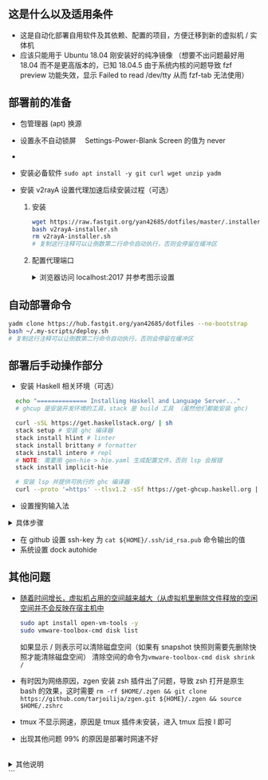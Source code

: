 ## 这是什么以及适用条件

- 这是自动化部署自用软件及其依赖、配置的项目，方便迁移到新的虚拟机 / 实体机
- 应该只能用于 Ubuntu 18.04 刚安装好的纯净镜像 （想要不出问题最好用 18.04 而不是更高版本的，已知 18.04.5 由于系统内核的问题导致 fzf preview 功能失效，显示 Failed to read /dev/tty 从而 fzf-tab 无法使用）

## 部署前的准备

- 包管理器 (apt) 换源
- 设置永不自动锁屏　 Settings-Power-Blank Screen 的值为 never
-
- 安装必备软件 `sudo apt install -y git curl wget unzip yadm`
- 安装 v2rayA 设置代理加速后续安装过程（可选）

  1.  安装

      ```bash
      wget https://raw.fastgit.org/yan42685/dotfiles/master/.installers/v2rayA-installer.sh
      bash v2rayA-installer.sh
      rm v2rayA-installer.sh
      # 复制这行注释可以让倒数第二行命令自动执行，否则会停留在缓冲区
      ```

  2.  配置代理端口
      <details><summary>浏览器访问 localhost:2017 并参考图示设置</summary><br>

      ![代理设置步骤 1](https://raw.fastgit.org/yan42685/dotfiles/master/.config/images/README/v2rayA-settings-step1.png)
      ![代理设置步骤 2](https://raw.fastgit.org/yan42685/dotfiles/master/.config/images/README/v2rayA-settings-step2.png)
      ![代理设置步骤 3](https://raw.fastgit.org/yan42685/dotfiles/master/.config/images/README/v2rayA-settings-step3.png)
      ![代理设置步骤 4](https://raw.fastgit.org/yan42685/dotfiles/master/.config/images/README/v2rayA-settings-step4.png)

      </details>

## 自动部署命令

```bash
yadm clone https://hub.fastgit.org/yan42685/dotfiles --no-bootstrap
bash ~/.my-scripts/deploy.sh
# 复制这行注释可以让倒数第二行命令自动执行，否则会停留在缓冲区
```

<!-- 如果 fastgit 有问题了就用下面的 -->
<!-- # 这里设置 git config --system 代理是为了加速 clone　 -->
<!-- # 并且和 --global 不同，可以避免生成~/.gitconfig 导致的 clone 时有已存在文件的异常 -->
<!-- sudo git config --system http.https://github.com.proxy socks5://127.0.0.1:6543 -->
<!-- sudo git config --system https.https://github.com.proxy socks5://127.0.0.1:6543 -->
<!-- sudo git config --system --unset http.proxy -->
<!-- sudo git config --system --unset https.proxy -->

## 部署后手动操作部分

- 安装 Haskell 相关环境（可选）

```bash
  echo "============== Installing Haskell and Language Server..."
  # ghcup 是安装开发环境的工具，stack 是 build 工具 （虽然他们都能安装 ghc)

  curl -sSL https://get.haskellstack.org/ | sh
  stack setup # 安装 ghc 编译器
  stack install hlint # linter
  stack install brittany # formatter
  stack install intero # repl
  # NOTE: 需要用 gen-hie > hie.yaml 生成配置文件，否则 lsp 会报错
  stack install implicit-hie

  # 安装 lsp 并提供可执行的 ghc 编译器
  curl --proto '=https' --tlsv1.2 -sSf https://get-ghcup.haskell.org | sh

```

- 设置搜狗输入法
<details><summary>具体步骤</summary><br>

![步骤 1](https://raw.fastgit.org/yan42685/dotfiles/master/.config/images/README/set-sogoupinyin1.png)
![步骤 2](https://raw.fastgit.org/yan42685/dotfiles/master/.config/images/README/set-sogoupinyin2.png)
![步骤 3](https://raw.fastgit.org/yan42685/dotfiles/master/.config/images/README/set-sogoupinyin3.png)
![步骤 4](https://raw.fastgit.org/yan42685/dotfiles/master/.config/images/README/set-sogoupinyin4.png)

</details>

- 在 github 设置 ssh-key 为 `cat ${HOME}/.ssh/id_rsa.pub` 命令输出的值
- 系统设置 dock autohide

## 其他问题

- [随着时间增长，虚拟机占用的空间越来越大（从虚拟机里删除文件释放的空闲空间并不会反映在宿主机中](https://blog.csdn.net/kouryoushine/article/details/88661080?utm_medium=distribute.pc_relevant.none-task-blog-BlogCommendFromBaidu-2.control&depth_1-utm_source=distribute.pc_relevant.none-task-blog-BlogCommendFromBaidu-2.control)

  ```bash
  sudo apt install open-vm-tools -y
  sudo vmware-toolbox-cmd disk list
  ```

  如果显示 / 则表示可以清除磁盘空间（如果有 snapshot 快照则需要先删除快照才能清除磁盘空间）
  清除空间的命令为`vmware-toolbox-cmd disk shrink /`

- 有时因为网络原因，zgen 安装 zsh 插件出了问题，导致 zsh 打开是原生 bash 的效果，这时需要 `rm -rf $HOME/.zgen && git clone https://github.com/tarjoilija/zgen.git ${HOME}/.zgen && source $HOME/.zshrc`
- tmux 不显示网速，原因是 tmux 插件未安装，进入 tmux 后按 <C-Space>I 即可
- 出现其他问题 99% 的原因是部署时网速不好

<br>
<details><summary>其他说明</summary>

- dotfiles 里的.local/share/nvim/site/autoload/plug.vim 是 vim-plug 插件管理器的源文件，意味着不会更新 vim-plug 了
- 为了避免 npm install -g 安装到 /usr/local/lib 里导致的普通用户权限问题，本配置默认将 npm 包安装到 \$HOME/.npm-packages 里
- 用 fastgit 可以加速 git clone 和 wget 下载 [FastGit 传送门](https://doc.fastgit.org/zh-cn/guide.html#web-%E7%9A%84%E4%BD%BF%E7%94%A8)

</details>
```
